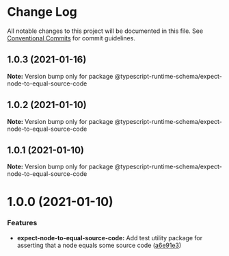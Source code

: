 # Change Log

All notable changes to this project will be documented in this file.
See [Conventional Commits](https://conventionalcommits.org) for commit guidelines.

## 1.0.3 (2021-01-16)

**Note:** Version bump only for package @typescript-runtime-schema/expect-node-to-equal-source-code





## 1.0.2 (2021-01-10)

**Note:** Version bump only for package @typescript-runtime-schema/expect-node-to-equal-source-code





## 1.0.1 (2021-01-10)

**Note:** Version bump only for package @typescript-runtime-schema/expect-node-to-equal-source-code





# 1.0.0 (2021-01-10)


### Features

* **expect-node-to-equal-source-code:** Add test utility package for asserting that a node equals some source code ([a6e91e3](https://github.com/simonlovesyou/typescript-schema/commit/a6e91e37407ff02835ee2d8863a7646df8160be6))
